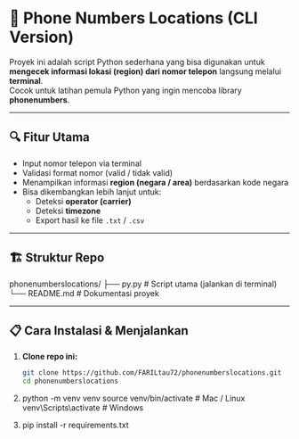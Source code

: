 # 📱 Phone Numbers Locations (CLI Version)

Proyek ini adalah script Python sederhana yang bisa digunakan untuk **mengecek informasi lokasi (region) dari nomor telepon** langsung melalui **terminal**.  
Cocok untuk latihan pemula Python yang ingin mencoba library **phonenumbers**.

---

## 🔍 Fitur Utama
- Input nomor telepon via terminal
- Validasi format nomor (valid / tidak valid)
- Menampilkan informasi **region (negara / area)** berdasarkan kode negara
- Bisa dikembangkan lebih lanjut untuk:
  - Deteksi **operator (carrier)**
  - Deteksi **timezone**
  - Export hasil ke file `.txt` / `.csv`

---

## 🏗️ Struktur Repo
phonenumberslocations/
├── py.py # Script utama (jalankan di terminal)
 └── README.md # Dokumentasi proyek

 
---

## 📋 Cara Instalasi & Menjalankan

1. **Clone repo ini:**
   ```bash
   git clone https://github.com/FARILtau72/phonenumberslocations.git
   cd phonenumberslocations
   
2. python -m venv venv
source venv/bin/activate   # Mac / Linux
venv\Scripts\activate      # Windows

4. pip install -r requirements.txt


